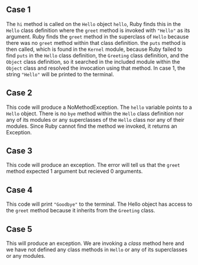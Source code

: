 ## Case 1
The `hi` method is called on the `Hello` object `hello`, Ruby finds this in the `Hello` class definition where the `greet` method is invoked with `"Hello"` as its argument. Ruby finds the `greet` method in the superclass of `Hello` because there was no `greet` method within that class definition. the `puts` method is then called, which is found in the `Kernel` module, because Ruby failed to find `puts` in the `Hello` class definition, the `Greeting` class definition, and the `Object` class definition, so it searched in the included module within the `Object` class and resolved the invocation using that method. In case 1, the string `"Hello"` will be printed to the terminal.

## Case 2
This code will produce a NoMethodException. The `hello` variable points to a `Hello` object. There is no `bye` method within the `Hello` class definition nor any of its modules or any superclasses of the `Hello` class nor any of their modules. Since Ruby cannot find the method we invoked, it returns an Exception.

## Case 3
This code will produce an exception. The error will tell us that the `greet` method expected 1 argument but recieved 0 arguments.

## Case 4
This code will print `"Goodbye"` to the terminal. The Hello object has access to the `greet` method because it inherits from the `Greeting` class.

## Case 5
This will produce an exception. We are invoking a *class* method here and we have not defined any class methods in `Hello` or any of its superclasses or any modules.

